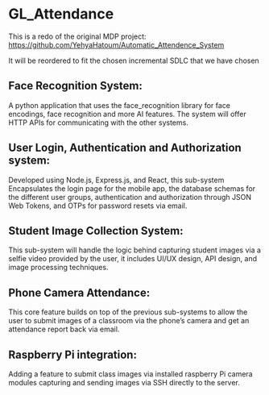 # GL_Attendance

This is a redo of the original MDP project: https://github.com/YehyaHatoum/Automatic_Attendence_System

It will be reordered to fit the chosen incremental SDLC that we have chosen

## Face Recognition System: 
A python application that uses the face_recognition library for face encodings, face recognition and more AI features. The system will offer HTTP APIs for communicating with the other systems.

## User Login, Authentication and Authorization system:
Developed using Node.js, Express.js, and React, this sub-system Encapsulates the login page for the mobile app, the database schemas for the different user groups, authentication and authorization through JSON Web Tokens, and OTPs for password resets via email.

## Student Image Collection System:
This sub-system will handle the logic behind capturing student images via a selfie video provided by the user, it includes UI/UX design, API design, and image processing techniques.

## Phone Camera Attendance:
This core feature builds on top of the previous sub-systems to allow the user to submit images of a classroom via the phone’s camera and get an attendance report back via email.

## Raspberry Pi integration: 
Adding a feature to submit class images via installed raspberry Pi camera modules capturing and sending images via SSH directly to the server.